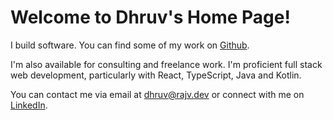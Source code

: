 # Welcome to Dhruv's Home Page!

I build software. You can find some of my work on [Github](https://github.com/dhruvrajvanshi).

I'm also available for consulting and freelance work. I'm proficient
full stack web development, particularly with React, TypeScript, Java
and Kotlin.

You can contact me via email at [dhruv@rajv.dev](mailto:dhruv@rajv.dev)
or connect with me on [LinkedIn](https://www.linkedin.com/in/dhruv-rajvanshi-186a0267/).
